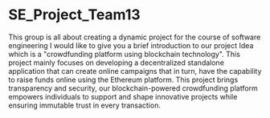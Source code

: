 # SE_Project_Team13
This group is all about creating a dynamic project for the course of software engineering
I would like to give you a brief introduction to our project Idea which is a "crowdfunding platform using blockchain technology".
This project mainly focuses on developing a decentralized standalone application that can create online campaigns that in turn, 
have the capability to raise funds online using the Ethereum platform.
This project brings transparency and security, our blockchain-powered crowdfunding platform empowers individuals to support 
and shape innovative projects while ensuring immutable trust in every transaction.
